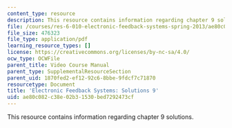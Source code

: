 ```yaml
---
content_type: resource
description: This resource contains information regarding chapter 9 solutions.
file: /courses/res-6-010-electronic-feedback-systems-spring-2013/ae80c082c38e02b31530bed7292473cf_MITRES_6-010S13_sol09.pdf
file_size: 476323
file_type: application/pdf
learning_resource_types: []
license: https://creativecommons.org/licenses/by-nc-sa/4.0/
ocw_type: OCWFile
parent_title: Video Course Manual
parent_type: SupplementalResourceSection
parent_uid: 1870fed2-ef12-92c6-8bbe-9fdcf7c71870
resourcetype: Document
title: 'Electronic Feedback Systems: Solutions 9'
uid: ae80c082-c38e-02b3-1530-bed7292473cf
---
```

This resource contains information regarding chapter 9 solutions.